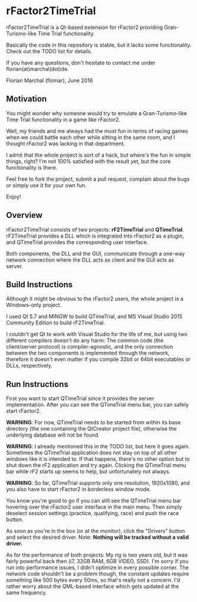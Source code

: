 # rFactor2TimeTrial

rFactor2TimeTrial is a Qt-based extension for rFactor2 providing Gran-Turismo-like Time Trial functionality.

Basically the code in this repository is stable, but it lacks some functionality. Check out the TODO list for details.

If you have any questions, don't hesitate to contact me under florian(at)marchal(dot)de.

Florian Marchal (flomar), June 2016

## Motivation

You might wonder why someone would try to emulate a Gran-Turismo-like Time Trial functionality in a game like rFactor2.

Well, my friends and me always had the most fun in terms of racing games when we could battle each other while sitting in the same room, and I thought rFactor2 was lacking in that department.

I admit that the whole project is sort of a hack, but where's the fun in simple things, right? I'm not 100% satisfied with the result yet, but the core functionality is there.

Feel free to fork the project, submit a pull request, complain about the bugs or simply use it for your own fun.

Enjoy!

## Overview

rFactor2TimeTrial consists of two projects: **rF2TimeTrial** and **QTimeTrial**. rF2TimeTrial provides a DLL which is integrated into rFactor2 as a plugin, and QTimeTrial provides the corresponding user interface.

Both components, the DLL and the GUI, communicate through a one-way network connection where the DLL acts as client and the GUI acts as server.

## Build Instructions

Although it might be obvious to the rFactor2 users, the whole project is a Windows-only project.

I used Qt 5.7 and MINGW to build QTimeTrial, and MS Visual Studio 2015 Community Edition to build rF2TimeTrial.

I couldn't get Qt to work with Visual Studio for the life of me, but using two different compilers doesn't do any harm: The common code (the client/server protocol) is compiler-agnostic, and the only connection between the two components is implemented through the network, therefore it doesn't even matter if you compile 32bit or 64bit executables or DLLs, respectively.

## Run Instructions

First you want to start QTimeTrial since it provides the server implementation. After you can see the QTimeTrial menu bar, you can safely start rFactor2.

**WARNING**: For now, QTimeTrial needs to be started from within its base directory (the one containing the QtCreator project file), otherwise the underlying database will not be found.

**WARNING**: I already mentioned this in the TODO list, but here it goes again. Sometimes the QTimeTrial application does not stay on top of all other windows like it is intended to. If that happens, there's no other option but to shut down the rF2 application and try again. Clicking the QTimeTrial menu bar while rF2 starts up seems to help, but unfortunately not always.

**WARNING**: So far, QTimeTrial supports only one resolution, 1920x1080, and you also have to start rFactor2 in borderless window mode.

You know you're good to go if you can still see the QTimeTrial menu bar hovering over the rFactor2 user interface in the main menu. Then simply deselect session settings (practice, qualifying, race) and push the race button.

As soon as you're in the box (or at the monitor), click the "Drivers" button and select the desired driver. Note: **Nothing will be tracked without a valid driver.**

As for the performance of both projects: My rig is two years old, but it was fairly powerful back then (i7, 32GB RAM, 6GB VIDEO, SSD). I'm sorry if you run into performance issues, I didn't optimize in every possible corner. The network code shouldn't be a problem though, the constant updates require something like 500 bytes every 50ms, so that's really not a concern. I'd rather worry about the QML-based interface which gets updated at the same frequency.

